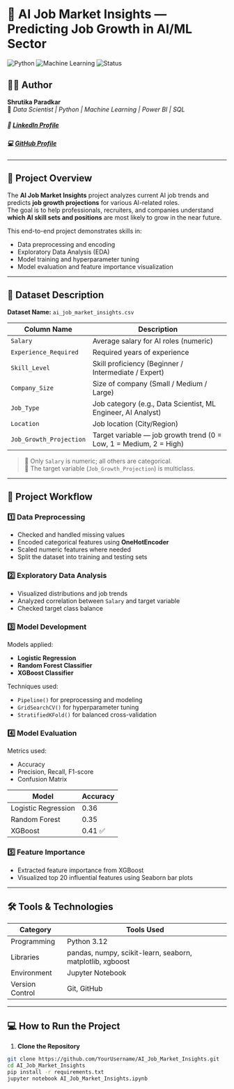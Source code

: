 # 🧠 AI Job Market Insights — Predicting Job Growth in AI/ML Sector

![Python](https://img.shields.io/badge/Python-3.12-blue?logo=python)
![Machine Learning](https://img.shields.io/badge/Machine%20Learning-Project-orange?logo=scikitlearn)
![Status](https://img.shields.io/badge/Status-Completed-success)

## 👩‍💻 Author  

**Shrutika Paradkar**  
📍 *Data Scientist | Python | Machine Learning | Power BI | SQL*  

##### 🔗 [LinkedIn Profile](https://www.linkedin.com/in/shrutika-paradkar-778a02219/)  
##### 💻 [GitHub Profile](https://github.com/ShrutikaParadkar)
---

## 📘 Project Overview
The **AI Job Market Insights** project analyzes current AI job trends and predicts **job growth projections** for various AI-related roles.  
The goal is to help professionals, recruiters, and companies understand **which AI skill sets and positions** are most likely to grow in the near future.

This end-to-end project demonstrates skills in:
- Data preprocessing and encoding  
- Exploratory Data Analysis (EDA)  
- Model training and hyperparameter tuning  
- Model evaluation and feature importance visualization  

---

## 📂 Dataset Description

**Dataset Name:** `ai_job_market_insights.csv`

| Column Name | Description |
|--------------|-------------|
| `Salary` | Average salary for AI roles (numeric) |
| `Experience_Required` | Required years of experience |
| `Skill_Level` | Skill proficiency (Beginner / Intermediate / Expert) |
| `Company_Size` | Size of company (Small / Medium / Large) |
| `Job_Type` | Job category (e.g., Data Scientist, ML Engineer, AI Analyst) |
| `Location` | Job location (City/Region) |
| `Job_Growth_Projection` | Target variable — job growth trend (0 = Low, 1 = Medium, 2 = High) |

> 🔹 Only `Salary` is numeric; all others are categorical.  
> 🔹 The target variable (`Job_Growth_Projection`) is multiclass.

---

## 🧩 Project Workflow

### **1️⃣ Data Preprocessing**
- Checked and handled missing values  
- Encoded categorical features using **OneHotEncoder**  
- Scaled numeric features where needed  
- Split the dataset into training and testing sets  

### **2️⃣ Exploratory Data Analysis**
- Visualized distributions and job trends  
- Analyzed correlation between `Salary` and target variable  
- Checked target class balance  

### **3️⃣ Model Development**
Models applied:
- **Logistic Regression**
- **Random Forest Classifier**
- **XGBoost Classifier**

Techniques used:
- `Pipeline()` for preprocessing and modeling  
- `GridSearchCV()` for hyperparameter tuning  
- `StratifiedKFold()` for balanced cross-validation  

### **4️⃣ Model Evaluation**
Metrics used:
- Accuracy  
- Precision, Recall, F1-score  
- Confusion Matrix  

| Model | Accuracy |
|--------|-----------|
| Logistic Regression | 0.36 |
| Random Forest | 0.35 |
| XGBoost | 0.41 ✅ |

### **5️⃣ Feature Importance**
- Extracted feature importance from XGBoost  
- Visualized top 20 influential features using Seaborn bar plots  

---

## 🛠️ Tools & Technologies

| Category | Tools Used |
|-----------|-------------|
| Programming | Python 3.12 |
| Libraries | pandas, numpy, scikit-learn, seaborn, matplotlib, xgboost |
| Environment | Jupyter Notebook |
| Version Control | Git, GitHub |

---

## 💻 How to Run the Project

1. **Clone the Repository**
```bash
git clone https://github.com/YourUsername/AI_Job_Market_Insights.git
cd AI_Job_Market_Insights 
pip install -r requirements.txt
jupyter notebook AI_Job_Market_Insights.ipynb

